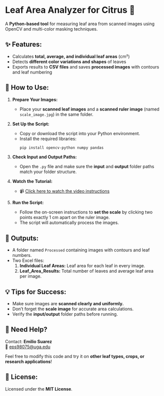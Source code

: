 # Leaf Area Analyzer for Citrus 🍃

A **Python-based tool** for measuring leaf area from scanned images using OpenCV and multi-color masking techniques.



## ✨ Features:
- Calculates **total, average, and individual leaf areas** (cm²)
- Detects **different color variations and shapes** of leaves
- Exports results to **CSV files** and saves **processed images** with contours and leaf numbering



## 🚀 How to Use:

1. **Prepare Your Images:**
   - Place your **scanned leaf images** and a **scanned ruler image** (named `scale_image.jpg`) in the same folder.

2. **Set Up the Script:**
   - Copy or download the script into your Python environment.
   - Install the required libraries:
     ```bash
     pip install opencv-python numpy pandas
     ```

3. **Check Input and Output Paths:**
   - Open the `.py` file and make sure the **input** and **output** folder paths match your folder structure.

4. **Watch the Tutorial:**
   - 📹 [Click here to watch the video instructions](https://youtu.be/bThS7Iwn94A)

5. **Run the Script:**
   - Follow the on-screen instructions to **set the scale** by clicking two points exactly 1 cm apart on the ruler image.
   - The script will automatically process the images.



## 📄 Outputs:
- A folder named `Processed` containing images with contours and leaf numbers.
- Two Excel files:
  1. **Individual Leaf Areas:** Leaf area for each leaf in every image.
  2. **Leaf_Area_Results:** Total number of leaves and average leaf area per image.



## 💡 Tips for Success:
- Make sure images are **scanned clearly and uniformly.**
- Don’t forget the **scale image** for accurate area calculations.
- Verify the **input/output** folder paths before running.



## 🙋 Need Help?
Contact: **Emilio Suarez**  
📧 eps98075@uga.edu

Feel free to modify this code and try it on **other leaf types, crops, or research applications**!



## 📜 License:
Licensed under the **MIT License**.

